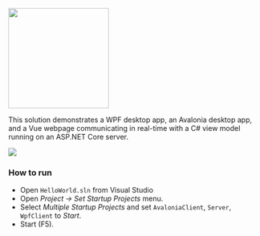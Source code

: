<p ><img width="200px" src="http://dotnetify.net/content/images/dotnetify-logo.png"></p>

This solution demonstrates a WPF desktop app, an Avalonia desktop app, and a Vue webpage communicating in real-time with a C# view model running on an ASP.NET Core server.

<img src="https://fxicfg.bn.files.1drv.com/y4pMuLx2XoHVASCk_DtMMlbvCPLQMVVqGdhqAF1QisgAfJejlHEeMvY6VU8SHQ2wiU7zIIKga9vCBTwALKDEodZj1IsrfxjOB7uREghOrwU4pI5RS4kULLcCgprkPxqy0AIoF-jUPG8vhSjrnCF4YiAWSruzFv1OLN1fnoNC8BFUtSbNNUGbQMkFfzUPTudqVPp/Wpf_Avalonia_Demo.gif?download&psid=1" />

### How to run

- Open `HelloWorld.sln` from Visual Studio
- Open _Project -> Set Startup Projects_ menu.
- Select _Multiple Startup Projects_ and set `AvaloniaClient`, `Server`, `WpfClient` to _Start_.
- Start (F5).
